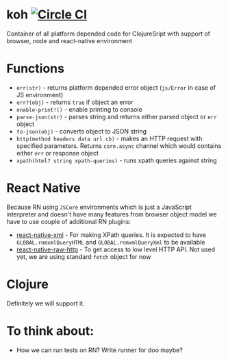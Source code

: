 # koh [![Circle CI](https://circleci.com/gh/artemyarulin/koh.svg?style=svg)](https://circleci.com/gh/artemyarulin/koh)

Container of all platform depended code for ClojureSript with support of browser, node and react-native environment

# Functions

- `err(str)` - returns platform depended error object (`js/Error` in case of JS environment)
- `err?(obj)` - returns `true` if object an error
- `enable-print!()` - enable printing to console
- `parse-json(str)` - parses string and returns either parsed object or `err` object
- `to-json(obj)` - converts object to JSON string
- `http(method headers data url cb)` - makes an HTTP request with specified parameters. Returns `core.async` channel which would contains either `err` or response object
- `xpath(html? string xpath-queries)` - runs xpath queries against string

# React Native

Because RN using `JSCore` environments which is just a JavaScript interpreter and doesn't have many features from browser object model we have to use couple of additional RN plugins:

- [react-native-xml](https://github.com/artemyarulin/react-native-xml) - For making XPath queries. It is expected to have `GLOBAL.rnmxmlQueryHTML` and `GLOBAL.rnmxmlQueryXml` to be available
- [react-native-raw-http](https://github.com/artemyarulin/react-native-raw-http) - To get access to low level HTTP API. Not used yet, we are using standard `fetch` object for now

# Clojure

Definitely we will support it.

# To think about:

- How we can run tests on RN? Write runner for doo maybe?
